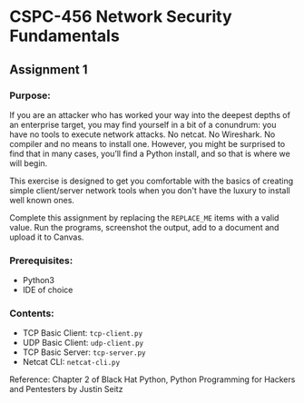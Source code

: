 # CSPC-456 Network Security Fundamentals

## Assignment 1

### Purpose: 

If you are an attacker who has worked your way into the deepest depths of an 
enterprise target, you may find yourself in a bit of a conundrum: you have no tools to 
execute network attacks. No netcat. No Wireshark. No compiler and no means to install 
one. However, you might be surprised to find that in many cases, you’ll find a Python 
install, and so that is where we will begin.

This exercise is designed to get you comfortable with the basics of creating simple 
client/server network tools when you don't have the luxury to install well known ones.

Complete this assignment by replacing the `REPLACE_ME` items with a valid value. 
Run the programs, screenshot the output, add to a document and upload it to Canvas.

### Prerequisites:        
* Python3
* IDE of choice

### Contents:
* TCP Basic Client: `tcp-client.py`
* UDP Basic Client: `udp-client.py`
* TCP Basic Server: `tcp-server.py`
* Netcat CLI: `netcat-cli.py`
	
Reference: Chapter 2 of Black Hat Python, Python Programming for Hackers and Pentesters by Justin Seitz 